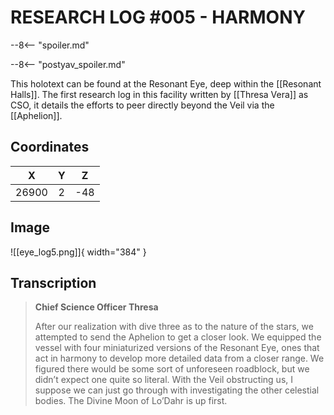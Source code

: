 # RESEARCH LOG #005 - HARMONY

--8<-- "spoiler.md"

--8<-- "postyav_spoiler.md"

This holotext can be found at the Resonant Eye, deep within the [[Resonant Halls]]. The first research log in this facility written by [[Thresa Vera]] as CSO, it details the efforts to peer directly beyond the Veil via the [[Aphelion]].

## Coordinates
| **X** | **Y** | **Z** |
| :---: | :---: | :---: |
| 26900 |   2   |  -48  |

## Image

![[eye_log5.png]]{ width="384" }

## Transcription
> **Chief Science Officer Thresa**
>
> After our realization with dive three as to the nature of the stars, we attempted to send the Aphelion to get a closer look. We equipped the vessel with four miniaturized versions of the Resonant Eye, ones that act in harmony to develop more detailed data from a closer range. We figured there would be some sort of unforeseen roadblock, but we didn’t expect one quite so literal. With the Veil obstructing us, I suppose we can just go through with investigating the other celestial bodies. The Divine Moon of Lo’Dahr is up first.
